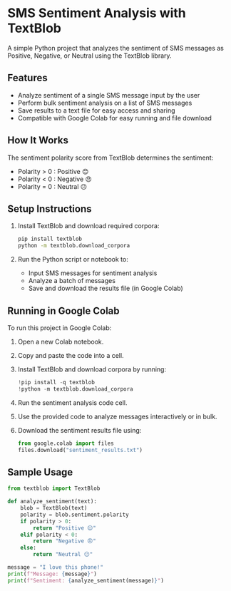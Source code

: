 # SMS Sentiment Analysis with TextBlob

A simple Python project that analyzes the sentiment of SMS messages as Positive, Negative, or Neutral using the TextBlob library.

## Features

- Analyze sentiment of a single SMS message input by the user
- Perform bulk sentiment analysis on a list of SMS messages
- Save results to a text file for easy access and sharing
- Compatible with Google Colab for easy running and file download

## How It Works

The sentiment polarity score from TextBlob determines the sentiment:
- Polarity > 0 : Positive 😊
- Polarity < 0 : Negative 😠
- Polarity = 0 : Neutral 😐

## Setup Instructions

1. Install TextBlob and download required corpora:

    ```bash
    pip install textblob
    python -m textblob.download_corpora
    ```

2. Run the Python script or notebook to:
   - Input SMS messages for sentiment analysis
   - Analyze a batch of messages
   - Save and download the results file (in Google Colab)

## Running in Google Colab

To run this project in Google Colab:

1. Open a new Colab notebook.
2. Copy and paste the code into a cell.
3. Install TextBlob and download corpora by running:

    ```python
    !pip install -q textblob
    !python -m textblob.download_corpora
    ```

4. Run the sentiment analysis code cell.
5. Use the provided code to analyze messages interactively or in bulk.
6. Download the sentiment results file using:

    ```python
    from google.colab import files
    files.download("sentiment_results.txt")
    ```

## Sample Usage

```python
from textblob import TextBlob

def analyze_sentiment(text):
    blob = TextBlob(text)
    polarity = blob.sentiment.polarity
    if polarity > 0:
        return "Positive 😊"
    elif polarity < 0:
        return "Negative 😠"
    else:
        return "Neutral 😐"

message = "I love this phone!"
print(f"Message: {message}")
print(f"Sentiment: {analyze_sentiment(message)}")
